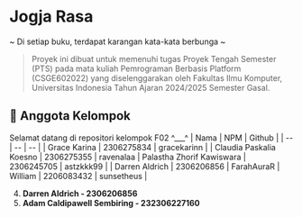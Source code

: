# Jogja Rasa
\~ Di setiap buku, terdapat karangan kata-kata berbunga \~

> Proyek ini dibuat untuk memenuhi tugas Proyek Tengah Semester (PTS) pada mata kuliah Pemrograman Berbasis Platform (CSGE602022) yang diselenggarakan oleh Fakultas Ilmu Komputer, Universitas Indonesia Tahun Ajaran 2024/2025 Semester Gasal.

## 👥 Anggota Kelompok
Selamat datang di repositori kelompok F02 ^___^
| Nama | NPM | Github | 
| -- | -- | -- |
| Grace Karina | 2306275834 | gracekarinn |
| Claudia Paskalia Koesno | 2306275355 | ravenalaa
| Palastha Zhorif Kawiswara | 2306245705 | astzkkk99 |
| Darren Aldrich | 2306206856 | FarahAuraR
| William | 2206083432 | sunsetheus |

  4. **Darren Aldrich - 2306206856**
  5. **Adam Caldipawell Sembiring - 232306227160**

